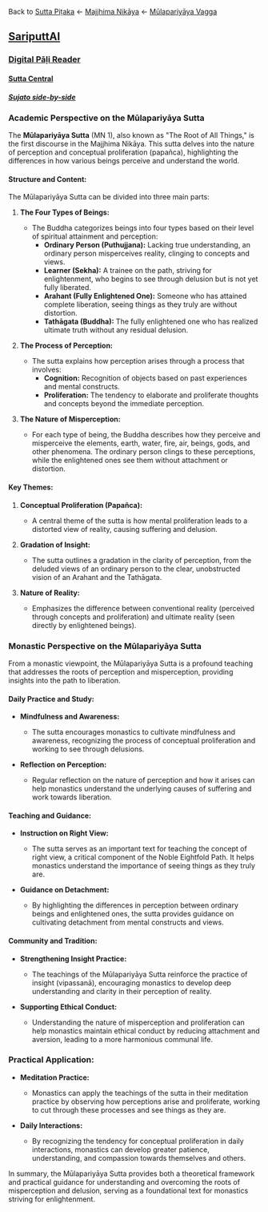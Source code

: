 Back to [Sutta Piṭaka](SuttaPiṭaka.md) <- [Majjhima Nikāya](MajjhimaNikāya.md) <- [Mūlapariyāya Vagga](MūlapariyāyaVagga.md)

## [SariputtAI](https://chatgpt.com/g/g-p25UYT2UR-sariputtai)

### [Digital Pāḷi Reader](https://www.digitalpalireader.online/_dprhtml/index.html?loc=m.0.0.0.0.0.0.m)

#### [Sutta Central](https://suttacentral.net/mn1)

##### [Sujato side-by-side](https://suttacentral.net/mn1/en/sujato?lang=en&layout=sidebyside&reference=none&notes=asterisk&highlight=false&script=latin)

### Academic Perspective on the Mūlapariyāya Sutta

The **Mūlapariyāya Sutta** (MN 1), also known as "The Root of All Things," is the first discourse in the Majjhima Nikāya. This sutta delves into the nature of perception and conceptual proliferation (papañca), highlighting the differences in how various beings perceive and understand the world.

#### Structure and Content:

The Mūlapariyāya Sutta can be divided into three main parts:

1. **The Four Types of Beings:**
   - The Buddha categorizes beings into four types based on their level of spiritual attainment and perception:
     - **Ordinary Person (Puthujjana):** Lacking true understanding, an ordinary person misperceives reality, clinging to concepts and views.
     - **Learner (Sekha):** A trainee on the path, striving for enlightenment, who begins to see through delusion but is not yet fully liberated.
     - **Arahant (Fully Enlightened One):** Someone who has attained complete liberation, seeing things as they truly are without distortion.
     - **Tathāgata (Buddha):** The fully enlightened one who has realized ultimate truth without any residual delusion.

2. **The Process of Perception:**
   - The sutta explains how perception arises through a process that involves:
     - **Cognition:** Recognition of objects based on past experiences and mental constructs.
     - **Proliferation:** The tendency to elaborate and proliferate thoughts and concepts beyond the immediate perception.

3. **The Nature of Misperception:**
   - For each type of being, the Buddha describes how they perceive and misperceive the elements, earth, water, fire, air, beings, gods, and other phenomena. The ordinary person clings to these perceptions, while the enlightened ones see them without attachment or distortion.

#### Key Themes:

1. **Conceptual Proliferation (Papañca):** 
   - A central theme of the sutta is how mental proliferation leads to a distorted view of reality, causing suffering and delusion.

2. **Gradation of Insight:**
   - The sutta outlines a gradation in the clarity of perception, from the deluded views of an ordinary person to the clear, unobstructed vision of an Arahant and the Tathāgata.

3. **Nature of Reality:**
   - Emphasizes the difference between conventional reality (perceived through concepts and proliferation) and ultimate reality (seen directly by enlightened beings).

### Monastic Perspective on the Mūlapariyāya Sutta

From a monastic viewpoint, the Mūlapariyāya Sutta is a profound teaching that addresses the roots of perception and misperception, providing insights into the path to liberation.

#### Daily Practice and Study:

- **Mindfulness and Awareness:** 
  - The sutta encourages monastics to cultivate mindfulness and awareness, recognizing the process of conceptual proliferation and working to see through delusions.

- **Reflection on Perception:**
  - Regular reflection on the nature of perception and how it arises can help monastics understand the underlying causes of suffering and work towards liberation.

#### Teaching and Guidance:

- **Instruction on Right View:**
  - The sutta serves as an important text for teaching the concept of right view, a critical component of the Noble Eightfold Path. It helps monastics understand the importance of seeing things as they truly are.

- **Guidance on Detachment:**
  - By highlighting the differences in perception between ordinary beings and enlightened ones, the sutta provides guidance on cultivating detachment from mental constructs and views.

#### Community and Tradition:

- **Strengthening Insight Practice:**
  - The teachings of the Mūlapariyāya Sutta reinforce the practice of insight (vipassanā), encouraging monastics to develop deep understanding and clarity in their perception of reality.

- **Supporting Ethical Conduct:**
  - Understanding the nature of misperception and proliferation can help monastics maintain ethical conduct by reducing attachment and aversion, leading to a more harmonious communal life.

### Practical Application:

- **Meditation Practice:**
  - Monastics can apply the teachings of the sutta in their meditation practice by observing how perceptions arise and proliferate, working to cut through these processes and see things as they are.

- **Daily Interactions:**
  - By recognizing the tendency for conceptual proliferation in daily interactions, monastics can develop greater patience, understanding, and compassion towards themselves and others.

In summary, the Mūlapariyāya Sutta provides both a theoretical framework and practical guidance for understanding and overcoming the roots of misperception and delusion, serving as a foundational text for monastics striving for enlightenment.

